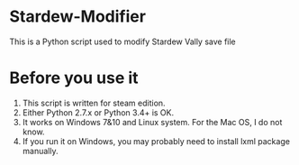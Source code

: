 # Stardew-Modifier
This is a Python script used to modify Stardew Vally save file
# Before you use it
1. This script is written for steam edition.
2. Either Python 2.7.x or Python 3.4+ is OK.
3. It works on Windows 7&10 and Linux system. For the Mac OS, I do not know.
4. If you run it on Windows, you may probably need to install lxml package manually.
